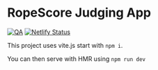 # RopeScore Judging App

[![QA](https://github.com/RopeScore/app/actions/workflows/qa.yml/badge.svg)](https://github.com/RopeScore/app/actions/workflows/qa.yml)
[![Netlify Status](https://api.netlify.com/api/v1/badges/d8db8dc2-913f-4651-8ffa-1e7219cd55ad/deploy-status)](https://app.netlify.com/sites/ropescore-app/deploys)

This project uses vite.js start with `npm i`.

You can then serve with HMR using `npm run dev`
